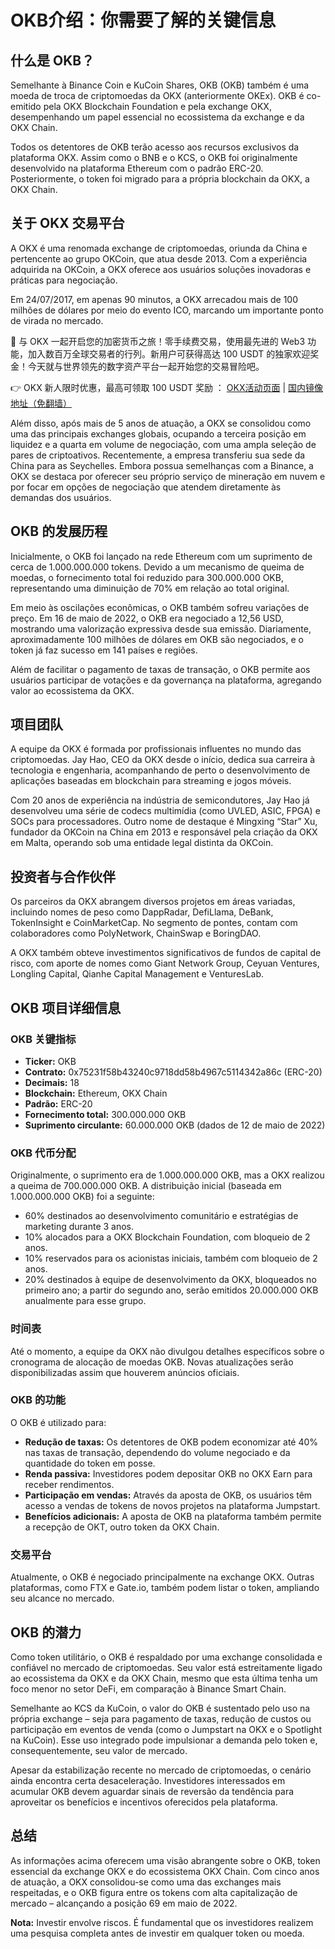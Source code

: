 # OKB介绍：你需要了解的关键信息

## 什么是 OKB？

Semelhante à Binance Coin e KuCoin Shares, OKB (OKB) também é uma moeda de troca de criptomoedas da OKX (anteriormente OKEx). OKB é co-emitido pela OKX Blockchain Foundation e pela exchange OKX, desempenhando um papel essencial no ecossistema da exchange e da OKX Chain.

Todos os detentores de OKB terão acesso aos recursos exclusivos da plataforma OKX. Assim como o BNB e o KCS, o OKB foi originalmente desenvolvido na plataforma Ethereum com o padrão ERC-20. Posteriormente, o token foi migrado para a própria blockchain da OKX, a OKX Chain.

## 关于 OKX 交易平台

A OKX é uma renomada exchange de criptomoedas, oriunda da China e pertencente ao grupo OKCoin, que atua desde 2013. Com a experiência adquirida na OKCoin, a OKX oferece aos usuários soluções inovadoras e práticas para negociação.

Em 24/07/2017, em apenas 90 minutos, a OKX arrecadou mais de 100 milhões de dólares por meio do evento ICO, marcando um importante ponto de virada no mercado.

🚀 与 OKX 一起开启您的加密货币之旅！零手续费交易，使用最先进的 Web3 功能，加入数百万全球交易者的行列。新用户可获得高达 100 USDT 的独家欢迎奖金！今天就与世界领先的数字资产平台一起开始您的交易冒险吧。

👉 OKX 新人限时优惠，最高可领取 100 USDT 奖励 ： [OKX活动页面](https://bit.ly/OKXe) | [国内镜像地址（免翻墙）](https://bit.ly/okX)

Além disso, após mais de 5 anos de atuação, a OKX se consolidou como uma das principais exchanges globais, ocupando a terceira posição em liquidez e a quarta em volume de negociação, com uma ampla seleção de pares de criptoativos. Recentemente, a empresa transferiu sua sede da China para as Seychelles. Embora possua semelhanças com a Binance, a OKX se destaca por oferecer seu próprio serviço de mineração em nuvem e por focar em opções de negociação que atendem diretamente às demandas dos usuários.

## OKB 的发展历程

Inicialmente, o OKB foi lançado na rede Ethereum com um suprimento de cerca de 1.000.000.000 tokens. Devido a um mecanismo de queima de moedas, o fornecimento total foi reduzido para 300.000.000 OKB, representando uma diminuição de 70% em relação ao total original.

Em meio às oscilações econômicas, o OKB também sofreu variações de preço. Em 16 de maio de 2022, o OKB era negociado a 12,56 USD, mostrando uma valorização expressiva desde sua emissão. Diariamente, aproximadamente 100 milhões de dólares em OKB são negociados, e o token já faz sucesso em 141 países e regiões.

Além de facilitar o pagamento de taxas de transação, o OKB permite aos usuários participar de votações e da governança na plataforma, agregando valor ao ecossistema da OKX.

## 项目团队

A equipe da OKX é formada por profissionais influentes no mundo das criptomoedas. Jay Hao, CEO da OKX desde o início, dedica sua carreira à tecnologia e engenharia, acompanhando de perto o desenvolvimento de aplicações baseadas em blockchain para streaming e jogos móveis.

Com 20 anos de experiência na indústria de semicondutores, Jay Hao já desenvolveu uma série de codecs multimídia (como UVLED, ASIC, FPGA) e SOCs para processadores. Outro nome de destaque é Mingxing “Star” Xu, fundador da OKCoin na China em 2013 e responsável pela criação da OKX em Malta, operando sob uma entidade legal distinta da OKCoin.

## 投资者与合作伙伴

Os parceiros da OKX abrangem diversos projetos em áreas variadas, incluindo nomes de peso como DappRadar, DefiLlama, DeBank, TokenInsight e CoinMarketCap. No segmento de pontes, contam com colaboradores como PolyNetwork, ChainSwap e BoringDAO.

A OKX também obteve investimentos significativos de fundos de capital de risco, com aporte de nomes como Giant Network Group, Ceyuan Ventures, Longling Capital, Qianhe Capital Management e VenturesLab.

## OKB 项目详细信息

### OKB 关键指标

- **Ticker:** OKB  
- **Contrato:** 0x75231f58b43240c9718dd58b4967c5114342a86c (ERC-20)  
- **Decimais:** 18  
- **Blockchain:** Ethereum, OKX Chain  
- **Padrão:** ERC-20  
- **Fornecimento total:** 300.000.000 OKB  
- **Suprimento circulante:** 60.000.000 OKB (dados de 12 de maio de 2022)

### OKB 代币分配

Originalmente, o suprimento era de 1.000.000.000 OKB, mas a OKX realizou a queima de 700.000.000 OKB. A distribuição inicial (baseada em 1.000.000.000 OKB) foi a seguinte:

- 60% destinados ao desenvolvimento comunitário e estratégias de marketing durante 3 anos.  
- 10% alocados para a OKX Blockchain Foundation, com bloqueio de 2 anos.  
- 10% reservados para os acionistas iniciais, também com bloqueio de 2 anos.  
- 20% destinados à equipe de desenvolvimento da OKX, bloqueados no primeiro ano; a partir do segundo ano, serão emitidos 20.000.000 OKB anualmente para esse grupo.

### 时间表

Até o momento, a equipe da OKX não divulgou detalhes específicos sobre o cronograma de alocação de moedas OKB. Novas atualizações serão disponibilizadas assim que houverem anúncios oficiais.

### OKB 的功能

O OKB é utilizado para:

- **Redução de taxas:** Os detentores de OKB podem economizar até 40% nas taxas de transação, dependendo do volume negociado e da quantidade do token em posse.  
- **Renda passiva:** Investidores podem depositar OKB no OKX Earn para receber rendimentos.  
- **Participação em vendas:** Através da aposta de OKB, os usuários têm acesso a vendas de tokens de novos projetos na plataforma Jumpstart.  
- **Benefícios adicionais:** A aposta de OKB na plataforma também permite a recepção de OKT, outro token da OKX Chain.

### 交易平台

Atualmente, o OKB é negociado principalmente na exchange OKX. Outras plataformas, como FTX e Gate.io, também podem listar o token, ampliando seu alcance no mercado.

## OKB 的潜力

Como token utilitário, o OKB é respaldado por uma exchange consolidada e confiável no mercado de criptomoedas. Seu valor está estreitamente ligado ao ecossistema da OKX e da OKX Chain, mesmo que esta última tenha um foco menor no setor DeFi, em comparação à Binance Smart Chain.

Semelhante ao KCS da KuCoin, o valor do OKB é sustentado pelo uso na própria exchange – seja para pagamento de taxas, redução de custos ou participação em eventos de venda (como o Jumpstart na OKX e o Spotlight na KuCoin). Esse uso integrado pode impulsionar a demanda pelo token e, consequentemente, seu valor de mercado.

Apesar da estabilização recente no mercado de criptomoedas, o cenário ainda encontra certa desaceleração. Investidores interessados em acumular OKB devem aguardar sinais de reversão da tendência para aproveitar os benefícios e incentivos oferecidos pela plataforma.

## 总结

As informações acima oferecem uma visão abrangente sobre o OKB, token essencial da exchange OKX e do ecossistema OKX Chain. Com cinco anos de atuação, a OKX consolidou-se como uma das exchanges mais respeitadas, e o OKB figura entre os tokens com alta capitalização de mercado – alcançando a posição 69 em maio de 2022.

**Nota:** Investir envolve riscos. É fundamental que os investidores realizem uma pesquisa completa antes de investir em qualquer token ou moeda.